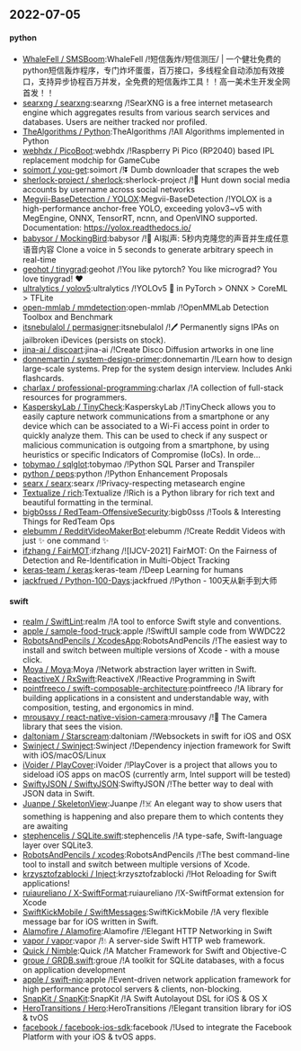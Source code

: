 ## 2022-07-05

#### python
* [WhaleFell / SMSBoom](https://github.com/WhaleFell/SMSBoom):WhaleFell /!短信轰炸/短信测压/ | 一个健壮免费的python短信轰炸程序，专门炸坏蛋蛋，百万接口，多线程全自动添加有效接口，支持异步协程百万并发，全免费的短信轰炸工具！！高一美术生开发全网首发！！
* [searxng / searxng](https://github.com/searxng/searxng):searxng /!SearXNG is a free internet metasearch engine which aggregates results from various search services and databases. Users are neither tracked nor profiled.
* [TheAlgorithms / Python](https://github.com/TheAlgorithms/Python):TheAlgorithms /!All Algorithms implemented in Python
* [webhdx / PicoBoot](https://github.com/webhdx/PicoBoot):webhdx /!Raspberry Pi Pico (RP2040) based IPL replacement modchip for GameCube
* [soimort / you-get](https://github.com/soimort/you-get):soimort /!⏬
Dumb downloader that scrapes the web
* [sherlock-project / sherlock](https://github.com/sherlock-project/sherlock):sherlock-project /!🔎
Hunt down social media accounts by username across social networks
* [Megvii-BaseDetection / YOLOX](https://github.com/Megvii-BaseDetection/YOLOX):Megvii-BaseDetection /!YOLOX is a high-performance anchor-free YOLO, exceeding yolov3~v5 with MegEngine, ONNX, TensorRT, ncnn, and OpenVINO supported. Documentation: https://yolox.readthedocs.io/
* [babysor / MockingBird](https://github.com/babysor/MockingBird):babysor /!🚀
AI拟声: 5秒内克隆您的声音并生成任意语音内容 Clone a voice in 5 seconds to generate arbitrary speech in real-time
* [geohot / tinygrad](https://github.com/geohot/tinygrad):geohot /!You like pytorch? You like micrograd? You love tinygrad!
❤️
* [ultralytics / yolov5](https://github.com/ultralytics/yolov5):ultralytics /!YOLOv5
🚀
in PyTorch > ONNX > CoreML > TFLite
* [open-mmlab / mmdetection](https://github.com/open-mmlab/mmdetection):open-mmlab /!OpenMMLab Detection Toolbox and Benchmark
* [itsnebulalol / permasigner](https://github.com/itsnebulalol/permasigner):itsnebulalol /!🖊
Permanently signs IPAs on jailbroken iDevices (persists on stock).
* [jina-ai / discoart](https://github.com/jina-ai/discoart):jina-ai /!Create Disco Diffusion artworks in one line
* [donnemartin / system-design-primer](https://github.com/donnemartin/system-design-primer):donnemartin /!Learn how to design large-scale systems. Prep for the system design interview. Includes Anki flashcards.
* [charlax / professional-programming](https://github.com/charlax/professional-programming):charlax /!A collection of full-stack resources for programmers.
* [KasperskyLab / TinyCheck](https://github.com/KasperskyLab/TinyCheck):KasperskyLab /!TinyCheck allows you to easily capture network communications from a smartphone or any device which can be associated to a Wi-Fi access point in order to quickly analyze them. This can be used to check if any suspect or malicious communication is outgoing from a smartphone, by using heuristics or specific Indicators of Compromise (IoCs). In orde…
* [tobymao / sqlglot](https://github.com/tobymao/sqlglot):tobymao /!Python SQL Parser and Transpiler
* [python / peps](https://github.com/python/peps):python /!Python Enhancement Proposals
* [searx / searx](https://github.com/searx/searx):searx /!Privacy-respecting metasearch engine
* [Textualize / rich](https://github.com/Textualize/rich):Textualize /!Rich is a Python library for rich text and beautiful formatting in the terminal.
* [bigb0sss / RedTeam-OffensiveSecurity](https://github.com/bigb0sss/RedTeam-OffensiveSecurity):bigb0sss /!Tools & Interesting Things for RedTeam Ops
* [elebumm / RedditVideoMakerBot](https://github.com/elebumm/RedditVideoMakerBot):elebumm /!Create Reddit Videos with just
✨
one command
✨
* [ifzhang / FairMOT](https://github.com/ifzhang/FairMOT):ifzhang /![IJCV-2021] FairMOT: On the Fairness of Detection and Re-Identification in Multi-Object Tracking
* [keras-team / keras](https://github.com/keras-team/keras):keras-team /!Deep Learning for humans
* [jackfrued / Python-100-Days](https://github.com/jackfrued/Python-100-Days):jackfrued /!Python - 100天从新手到大师

#### swift
* [realm / SwiftLint](https://github.com/realm/SwiftLint):realm /!A tool to enforce Swift style and conventions.
* [apple / sample-food-truck](https://github.com/apple/sample-food-truck):apple /!SwiftUI sample code from WWDC22
* [RobotsAndPencils / XcodesApp](https://github.com/RobotsAndPencils/XcodesApp):RobotsAndPencils /!The easiest way to install and switch between multiple versions of Xcode - with a mouse click.
* [Moya / Moya](https://github.com/Moya/Moya):Moya /!Network abstraction layer written in Swift.
* [ReactiveX / RxSwift](https://github.com/ReactiveX/RxSwift):ReactiveX /!Reactive Programming in Swift
* [pointfreeco / swift-composable-architecture](https://github.com/pointfreeco/swift-composable-architecture):pointfreeco /!A library for building applications in a consistent and understandable way, with composition, testing, and ergonomics in mind.
* [mrousavy / react-native-vision-camera](https://github.com/mrousavy/react-native-vision-camera):mrousavy /!📸
The Camera library that sees the vision.
* [daltoniam / Starscream](https://github.com/daltoniam/Starscream):daltoniam /!Websockets in swift for iOS and OSX
* [Swinject / Swinject](https://github.com/Swinject/Swinject):Swinject /!Dependency injection framework for Swift with iOS/macOS/Linux
* [iVoider / PlayCover](https://github.com/iVoider/PlayCover):iVoider /!PlayCover is a project that allows you to sideload iOS apps on macOS (currently arm, Intel support will be tested)
* [SwiftyJSON / SwiftyJSON](https://github.com/SwiftyJSON/SwiftyJSON):SwiftyJSON /!The better way to deal with JSON data in Swift.
* [Juanpe / SkeletonView](https://github.com/Juanpe/SkeletonView):Juanpe /!☠️
An elegant way to show users that something is happening and also prepare them to which contents they are awaiting
* [stephencelis / SQLite.swift](https://github.com/stephencelis/SQLite.swift):stephencelis /!A type-safe, Swift-language layer over SQLite3.
* [RobotsAndPencils / xcodes](https://github.com/RobotsAndPencils/xcodes):RobotsAndPencils /!The best command-line tool to install and switch between multiple versions of Xcode.
* [krzysztofzablocki / Inject](https://github.com/krzysztofzablocki/Inject):krzysztofzablocki /!Hot Reloading for Swift applications!
* [ruiaureliano / X-SwiftFormat](https://github.com/ruiaureliano/X-SwiftFormat):ruiaureliano /!X-SwiftFormat extension for Xcode
* [SwiftKickMobile / SwiftMessages](https://github.com/SwiftKickMobile/SwiftMessages):SwiftKickMobile /!A very flexible message bar for iOS written in Swift.
* [Alamofire / Alamofire](https://github.com/Alamofire/Alamofire):Alamofire /!Elegant HTTP Networking in Swift
* [vapor / vapor](https://github.com/vapor/vapor):vapor /!💧
A server-side Swift HTTP web framework.
* [Quick / Nimble](https://github.com/Quick/Nimble):Quick /!A Matcher Framework for Swift and Objective-C
* [groue / GRDB.swift](https://github.com/groue/GRDB.swift):groue /!A toolkit for SQLite databases, with a focus on application development
* [apple / swift-nio](https://github.com/apple/swift-nio):apple /!Event-driven network application framework for high performance protocol servers & clients, non-blocking.
* [SnapKit / SnapKit](https://github.com/SnapKit/SnapKit):SnapKit /!A Swift Autolayout DSL for iOS & OS X
* [HeroTransitions / Hero](https://github.com/HeroTransitions/Hero):HeroTransitions /!Elegant transition library for iOS & tvOS
* [facebook / facebook-ios-sdk](https://github.com/facebook/facebook-ios-sdk):facebook /!Used to integrate the Facebook Platform with your iOS & tvOS apps.
